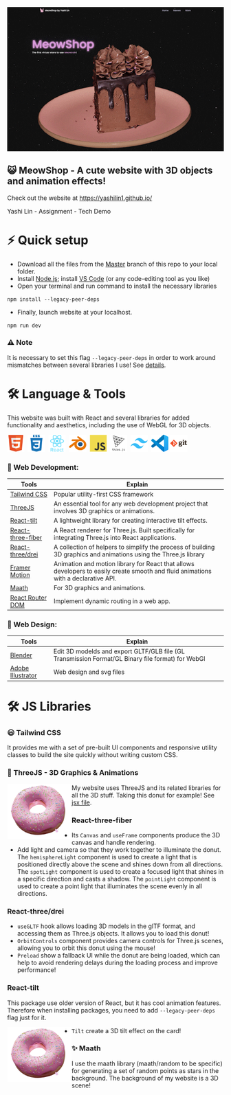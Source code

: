 <div id="header" align="center">
  <img src="https://github.com/YashiLin1/YashiLin1.github.io/blob/cs732-se75-assignment-yilin927-YashiLin/demogif.gif?raw=true"/>
</div>

## :smiley_cat: MeowShop - A cute website with 3D objects and animation effects!
Check out the website at https://yashilin1.github.io/

Yashi Lin - Assignment - Tech Demo


# ⚡ Quick setup
- Download all the files from the [Master](https://github.com/UOA-CS732-SE750-Students-2023/cs732-se75-assignment-yilin927-YashiLin/tree/master) branch of this repo to your local folder.
- Install [Node.js](https://nodejs.org/en); install [VS Code](https://code.visualstudio.com/) (or any code-editing tool as you like)
- Open your terminal and run command to install the necessary libraries
```
npm install --legacy-peer-deps
```
- Finally, launch website at your localhost.
```
npm run dev
```

### :warning: Note
It is necessary to set this flag `--legacy-peer-deps`  in order to work around mismatches between several libraries I use! See [details](https://github.com/UOA-CS732-SE750-Students-2023/cs732-se75-assignment-yilin927-YashiLin/edit/main/README.md#react-tilt).


# :hammer_and_wrench: Language & Tools
This website was built with React and several libraries for added functionality and aesthetics, including the use of WebGL for 3D objects.

<div>
  <img src="https://github.com/devicons/devicon/blob/master/icons/html5/html5-original.svg" title="HTML5" alt="HTML" width="40" height="40"/>&nbsp;
  <img src="https://github.com/devicons/devicon/blob/master/icons/css3/css3-plain-wordmark.svg"  title="CSS3" alt="CSS" width="40" height="40"/>&nbsp;
  <img src="https://github.com/devicons/devicon/blob/master/icons/react/react-original-wordmark.svg" title="React" alt="React" width="40" height="40"/>&nbsp;
  <img src="https://raw.githubusercontent.com/devicons/devicon/1119b9f84c0290e0f0b38982099a2bd027a48bf1/icons/blender/blender-original.svg" title="Blender" alt="Blender" width="40" height="40"/>&nbsp;
  <img src="https://github.com/devicons/devicon/blob/master/icons/javascript/javascript-original.svg" title="JavaScript" alt="JavaScript" width="40" height="40"/>&nbsp;
  <img src="https://raw.githubusercontent.com/devicons/devicon/1119b9f84c0290e0f0b38982099a2bd027a48bf1/icons/threejs/threejs-original-wordmark.svg" title="threejs"  alt="threejs" width="40" height="40"/>&nbsp;
  <img src="https://raw.githubusercontent.com/devicons/devicon/1119b9f84c0290e0f0b38982099a2bd027a48bf1/icons/tailwindcss/tailwindcss-plain.svg" title="tailwindcss"  alt="tailwindcss" width="40" height="40"/>&nbsp;
  <img src="https://raw.githubusercontent.com/devicons/devicon/1119b9f84c0290e0f0b38982099a2bd027a48bf1/icons/vscode/vscode-original.svg" title="vscode" **alt="vscode" width="40" height="40"/>
  <img src="https://github.com/devicons/devicon/blob/master/icons/git/git-original-wordmark.svg" title="Git" **alt="Git" width="40" height="40"/>
</div>

### :blue_heart: Web Development:
| Tools  | Explain |
| ------------- | ------------- |
| [Tailwind CSS](https://tailwindcss.com/)  | Popular utility-first CSS framework  |
| [ThreeJS](https://threejs.org/)  | An essential tool for any web development project that involves 3D graphics or animations.  |
| [React-tilt](https://www.npmjs.com/package/react-tilt)  | A lightweight library for creating interactive tilt effects.  |
| [React-three-fiber](https://docs.pmnd.rs/react-three-fiber/getting-started/introduction)  | A React renderer for Three.js. Built specifically for integrating Three.js into React applications.  |
| [React-three/drei](https://github.com/pmndrs/drei) | A collection of helpers to simplify the process of building 3D graphics and animations using the Three.js library  |
| [Framer Motion](https://github.com/framer/motion)  | Animation and motion library for React that allows developers to easily create smooth and fluid animations with a declarative API.  |
| [Maath](https://github.com/pmndrs/maath)  | For 3D graphics and animations.  | 
| [React Router DOM](https://reactrouter.com/en/main/start/tutorial)  | Implement dynamic routing in a web app. | 

### :purple_heart: Web Design:
| Tools  | Explain |
| ------------- | ------------- |
| [Blender](https://www.blender.org/)  | Edit 3D modelds and export GLTF/GLB file (GL Transmission Format/GL Binary file format) for WebGl |
| [Adobe Illustrator](https://www.adobe.com/products/illustrator.html)  | Web design and svg files |


# :hammer_and_wrench: JS Libraries

### :smiley: Tailwind CSS
It provides me with a set of pre-built UI components and responsive utility classes to build the site quickly without writing custom CSS. 

### :deciduous_tree: ThreeJS - 3D Graphics & Animations
<span style="float: left;"><img src="https://raw.githubusercontent.com/YashiLin1/YashiLin1.github.io/cs732-se75-assignment-yilin927-YashiLin/donut.gif" width="150"/></span> My website uses ThreeJS and its related libraries for all the 3D stuff. Taking this donut for example! See [jsx file](https://github.com/UOA-CS732-SE750-Students-2023/cs732-se75-assignment-yilin927-YashiLin/blob/master/src/components/canvas/Donut.jsx).

### React-three-fiber
- Its `Canvas` and `useFrame` components produce the 3D canvas and handle rendering. 
- Add light and camera so that they work together to illuminate the donut. The `hemisphereLight` component is used to create a light that is positioned directly above the scene and shines down from all directions. The `spotLight` component is used to create a focused light that shines in a specific direction and casts a shadow. The `pointLight` component is used to create a point light that illuminates the scene evenly in all directions.

### React-three/drei
- `useGLTF` hook allows loading 3D models in the glTF format, and accessing them as Three.js objects. It allows you to load this donut!
- `OrbitControls` component provides camera controls for Three.js scenes, allowing you to orbit this donut using the mouse!
- `Preload` show a fallback UI while the donut are being loaded, which can help to avoid rendering delays during the loading process and improve performance!

### React-tilt
This package use older version of React, but it has cool animation features. Therefore when installing packages, you need to add `--legacy-peer-deps` flag just for it.

<span style="float: left;"><img src="https://raw.githubusercontent.com/YashiLin1/YashiLin1.github.io/cs732-se75-assignment-yilin927-YashiLin/donut.gif" width="150"/></span> 
- `Tilt` create a 3D tilt effect on the card!


### :sparkles: Maath
I use the maath library (maath/random to be specific) for generating a set of random points as stars in the background. The background of my website is a 3D scene!

